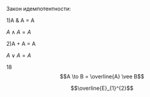 Закон идемпотентности: 

 1)A & A = A
  
  $A \wedge A=A$ 
 
 2)A + A = A
 
  $A \vee  A=A$


18 $$A \to B = \overline{A} \vee B$$


$$\overline{E}_{1}^{2}$$
